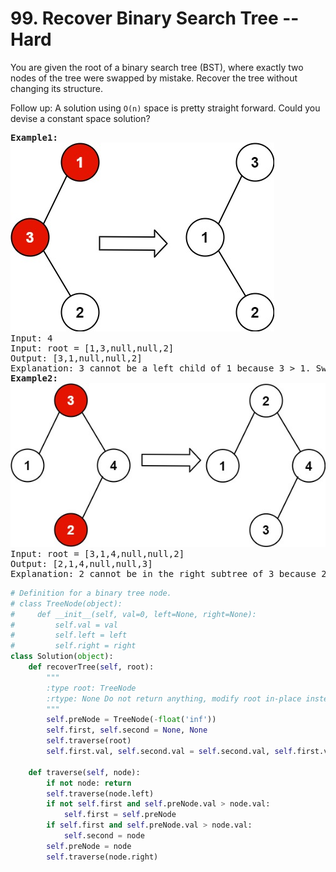 <h1> 99. Recover Binary Search Tree --Hard</h1> 
<p>You are given the root of a binary search tree (BST), where exactly two nodes of the tree were swapped by mistake. Recover the tree without changing its structure.</p>
<p>Follow up: A solution using <code>O(n)</code> space is pretty straight forward. Could you devise a constant space solution?</p>

<pre>
<b>Example1:</b>
<img src = "../pic/recover1.jpg" >
Input: 4
Input: root = [1,3,null,null,2]
Output: [3,1,null,null,2]
Explanation: 3 cannot be a left child of 1 because 3 > 1. Swapping 1 and 3 makes the BST valid.
<b>Example2:</b>
<img src = "../pic/recover2.jpg" >
Input: root = [3,1,4,null,null,2]
Output: [2,1,4,null,null,3]
Explanation: 2 cannot be in the right subtree of 3 because 2 < 3. Swapping 2 and 3 makes the BST valid.
</pre>

``` python
# Definition for a binary tree node.
# class TreeNode(object):
#     def __init__(self, val=0, left=None, right=None):
#         self.val = val
#         self.left = left
#         self.right = right
class Solution(object):
    def recoverTree(self, root):
        """
        :type root: TreeNode
        :rtype: None Do not return anything, modify root in-place instead.
        """
        self.preNode = TreeNode(-float('inf'))
        self.first, self.second = None, None
        self.traverse(root)
        self.first.val, self.second.val = self.second.val, self.first.val
    
    def traverse(self, node):
        if not node: return
        self.traverse(node.left)
        if not self.first and self.preNode.val > node.val:
            self.first = self.preNode
        if self.first and self.preNode.val > node.val:
            self.second = node
        self.preNode = node
        self.traverse(node.right)
```